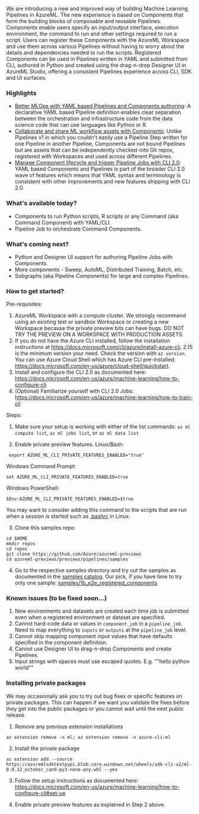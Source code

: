 
We are introducing a new and improved way of building Machine Learning Pipelines in AzureML. The new experience is based on Components that form the building blocks of composable and reusable Pipelines. Components enable users specify an input/output interface, execution environment, the command to run and other settings required to run a script. Users can register these Components with the AzureML Workspace and use them across various Pipelines without having to worry about the details and dependencies needed to run the scripts. Registered Components can be used in Pipelines written in YAML and submitted from CLI, authored in Python and created using the drag-n-drop Designer UI in AzureML Studio, offering a consistent Pipelines experience across CLI, SDK and UI surfaces.

### Highlights 
* <u>Better MLOps with YAML based Pipelines and Components authoring</u>: A declarative YAML based Pipeline definition enables clear separation between the orchestration and infrastructure code from the data science code that can use languages like Python or R. 
* <u>Collaborate and share ML workflow assets with Components</u>: Unlike Pipelines v1 in which you couldn't easily use a Pipeline Step written for one Pipeline in another Pipeline, Components are not bound Pipelines but are assets that can be independently checked-into Git repos, registered with Workspaces and used across different Pipelines. 
* <u>Manage Component lifecycle and trigger Pipeline Jobs with CLI 2.0</u>: YAML based Components and Pipelines is part of the broader CLI 2.0 wave of features which means that YAML syntax and terminology is consistent with other improvements and new features shipping with CLI 2.0. 

### What's available today?
* Components to run Python scripts, R scripts or any Command (aka Command Component) with YAML/CLI. 
* Pipeline Job to orchestrate Command Components. 

### What's coming next? 
* Python and Designer UI support for authoring Pipeline Jobs with Components.
* More components - Sweep, AutoML, Distributed Training, Batch, etc. 
* Subgraphs (aka Pipeline Components) for large and complex Pipelines.

### How to get started?
Pre-requisites:
1. AzureML Workspace with a compute cluster. We strongly recommend using an existing test or sandbox Workspace or creating a new Workspace because the private preview bits can have bugs. DO NOT TRY THE PREVIEW ON A WORKSPACE WITH PRODUCTION ASSETS.
2. If you do not have the Azure CLI installed, follow the installation instructions at https://docs.microsoft.com/cli/azure/install-azure-cli. 2.15 is the minimum version your need. Check the version with `az version`. You can use Azure Cloud Shell which has Azure CLI pre-installed: https://docs.microsoft.com/en-us/azure/cloud-shell/quickstart.
3. Install and configure the CLI 2.0 as documented here: https://docs.microsoft.com/en-us/azure/machine-learning/how-to-configure-cli
4. (Optional) Familiarize yourself with CLI 2.0 Jobs: https://docs.microsoft.com/en-us/azure/machine-learning/how-to-train-cli

Steps:
1. Make sure your setup is working with either of the list commands: `az ml compute list`, `az ml jobs list`, or `az ml data list`

2. Enable private preview features.
Linux/Bash:
```
 export AZURE_ML_CLI_PRIVATE_FEATURES_ENABLED="true"
```
Windows Command Prompt:
```
set AZURE_ML_CLI_PRIVATE_FEATURES_ENABLED=true
```
Windows PowerShell:
```
$Env:AZURE_ML_CLI_PRIVATE_FEATURES_ENABLED=$true
```

You may want to consider adding this command to the scripts that are run when a session is started such as [.bashrc](https://linuxize.com/post/bashrc-vs-bash-profile/) in Linux.

3. Clone this samples repo: 

```
cd $HOME
mkdir repos
cd repos
git clone https://github.com/Azure/azureml-previews
cd azureml-previews/previews/pipelines/samples
```

4. Go to the respective samples directory and try out the samples as documented in the [samples catalog](../samples/README.md). Our pick, if you have time to try only one sample: [samples/1b_e2e_registered_components](../samples/1b_e2e_registered_components)

### Known issues (to be fixed soon...)

1. New environments and datasets are created each time job is submitted even when a registered environment or dataset are specified. 
2. Cannot hard-code data or values in `component_job` in a `pipeline_job`. Need to map everything to `inputs` or `outputs` at the `pipeline_job` level.
3. Cannot skip mapping component input values that have defaults specified in the component definition.
4. Cannot use Designer UI to drag-n-drop Components and create Pipelines.
5. Input strings with spaces must use escaped quotes. E.g. "\"hello python world\""

### Installing private packages
We may occasionally ask you to try out bug fixes or specific features on private packages. This can happen if we want you validate the fixes before they get into the public packages or you cannot wait until the next public release. 

1. Remove any previous extension installations

```
az extension remove -n ml; az extension remove -n azure-cli-ml
```

2. Install the private package
```
az extension add --source https://azuremlsdktestpypi.blob.core.windows.net/wheels/sdk-cli-v2/ml-0.0.12_october_cand-py3-none-any.whl --yes
```

3. Follow the setup instructions as documented here: https://docs.microsoft.com/en-us/azure/machine-learning/how-to-configure-cli#set-up


4. Enable private preview features as explained in Step 2 above.

